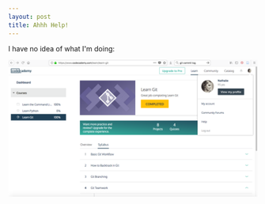 ```yaml
---
layout: post
title: Ahhh Help!
---
```


I have no idea of what I'm doing:

![](../img/LearnGit.png)
